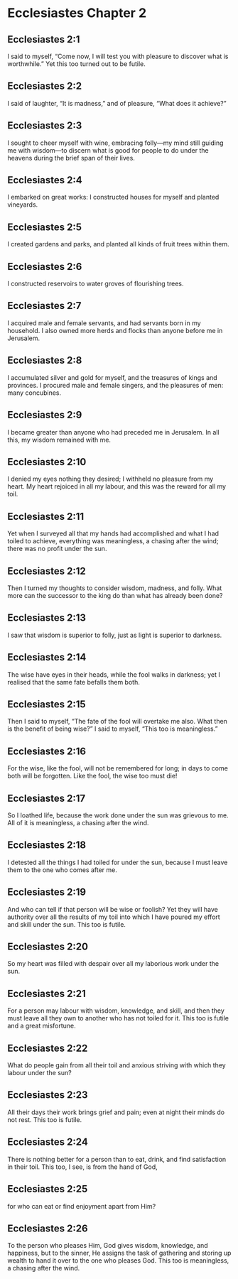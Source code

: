 # Ecclesiastes Chapter 2

## Ecclesiastes 2:1
I said to myself, “Come now, I will test you with pleasure to discover what is worthwhile.” Yet this too turned out to be futile.

## Ecclesiastes 2:2
I said of laughter, “It is madness,” and of pleasure, “What does it achieve?”

## Ecclesiastes 2:3
I sought to cheer myself with wine, embracing folly—my mind still guiding me with wisdom—to discern what is good for people to do under the heavens during the brief span of their lives.

## Ecclesiastes 2:4
I embarked on great works: I constructed houses for myself and planted vineyards.

## Ecclesiastes 2:5
I created gardens and parks, and planted all kinds of fruit trees within them.

## Ecclesiastes 2:6
I constructed reservoirs to water groves of flourishing trees.

## Ecclesiastes 2:7
I acquired male and female servants, and had servants born in my household. I also owned more herds and flocks than anyone before me in Jerusalem.

## Ecclesiastes 2:8
I accumulated silver and gold for myself, and the treasures of kings and provinces. I procured male and female singers, and the pleasures of men: many concubines.

## Ecclesiastes 2:9
I became greater than anyone who had preceded me in Jerusalem. In all this, my wisdom remained with me.

## Ecclesiastes 2:10
I denied my eyes nothing they desired; I withheld no pleasure from my heart. My heart rejoiced in all my labour, and this was the reward for all my toil.

## Ecclesiastes 2:11
Yet when I surveyed all that my hands had accomplished and what I had toiled to achieve, everything was meaningless, a chasing after the wind; there was no profit under the sun.

## Ecclesiastes 2:12
Then I turned my thoughts to consider wisdom, madness, and folly. What more can the successor to the king do than what has already been done?

## Ecclesiastes 2:13
I saw that wisdom is superior to folly, just as light is superior to darkness.

## Ecclesiastes 2:14
The wise have eyes in their heads, while the fool walks in darkness; yet I realised that the same fate befalls them both.

## Ecclesiastes 2:15
Then I said to myself, “The fate of the fool will overtake me also. What then is the benefit of being wise?” I said to myself, “This too is meaningless.”

## Ecclesiastes 2:16
For the wise, like the fool, will not be remembered for long; in days to come both will be forgotten. Like the fool, the wise too must die!

## Ecclesiastes 2:17
So I loathed life, because the work done under the sun was grievous to me. All of it is meaningless, a chasing after the wind.

## Ecclesiastes 2:18
I detested all the things I had toiled for under the sun, because I must leave them to the one who comes after me.

## Ecclesiastes 2:19
And who can tell if that person will be wise or foolish? Yet they will have authority over all the results of my toil into which I have poured my effort and skill under the sun. This too is futile.

## Ecclesiastes 2:20
So my heart was filled with despair over all my laborious work under the sun.

## Ecclesiastes 2:21
For a person may labour with wisdom, knowledge, and skill, and then they must leave all they own to another who has not toiled for it. This too is futile and a great misfortune.

## Ecclesiastes 2:22
What do people gain from all their toil and anxious striving with which they labour under the sun?

## Ecclesiastes 2:23
All their days their work brings grief and pain; even at night their minds do not rest. This too is futile.

## Ecclesiastes 2:24
There is nothing better for a person than to eat, drink, and find satisfaction in their toil. This too, I see, is from the hand of God,

## Ecclesiastes 2:25
for who can eat or find enjoyment apart from Him?

## Ecclesiastes 2:26
To the person who pleases Him, God gives wisdom, knowledge, and happiness, but to the sinner, He assigns the task of gathering and storing up wealth to hand it over to the one who pleases God. This too is meaningless, a chasing after the wind.
